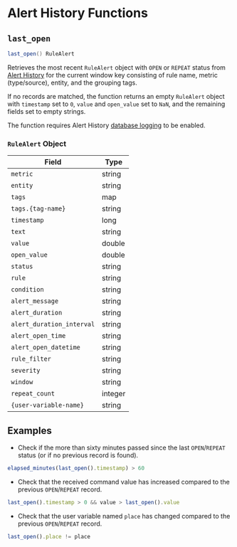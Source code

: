 # Alert History Functions

## `last_open`

```java
last_open() RuleAlert
```

Retrieves the most recent `RuleAlert` object with `OPEN` or `REPEAT` status from [Alert History](logging.md#logging-to-database) for the current window key consisting of rule name, metric (type/source), entity, and the grouping tags.

If no records are matched, the function returns an empty `RuleAlert` object with `timestamp` set to `0`,
 `value` and `open_value` set to `NaN`, and the remaining fields set to empty strings.

The function requires Alert History [database logging](logging.md#logging-to-database) to be enabled.

### `RuleAlert` Object

**Field** | **Type**
----|-----
`metric` | string
`entity` | string
`tags` | map
`tags.{tag-name}` | string
`timestamp` | long
`text` | string
`value` | double
`open_value` | double
`status` | string
`rule` | string
`condition` | string
`alert_message` | string
`alert_duration` | string
`alert_duration_interval` | string
`alert_open_time` | string
`alert_open_datetime` | string
`rule_filter` | string
`severity` | string
`window` | string
`repeat_count` | integer
`{user-variable-name}` | string

## Examples

* Check if the more than sixty minutes passed since the last `OPEN`/`REPEAT` status (or if no previous record is found).

```javascript
elapsed_minutes(last_open().timestamp) > 60
```

* Check that the received command value has increased compared to the previous `OPEN`/`REPEAT` record.

```javascript
last_open().timestamp > 0 && value > last_open().value
```

* Check that the user variable named `place` has changed compared to the previous `OPEN`/`REPEAT` record.

```javascript
last_open().place != place
```
